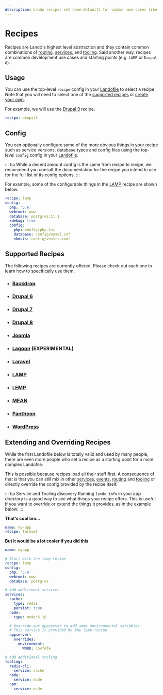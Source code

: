 ```yaml
---
description: Lando recipes set sane defaults for common use cases like Drupal, WordPress or MEAN but are also highly configurable and extensible for all occasions.
---
```


# Recipes

Recipes are Lando's highest level abstraction and they contain common combinations of [routing](./proxy.md), [services](./services.md), and [tooling](./tooling.md). Said another way, recipes are common development use cases and starting points (e.g. `LAMP` or `Drupal 8`).

## Usage

You can use the top-level `recipe` config in your [Landofile](./lando.md) to select a recipe. Note that you will need to select one of the [supported recipes](#supported-recipes) or [create your own](./../contrib/contrib-plugins.html#recipes).

For example, we will use the [Drupal 8](./drupal8.md) recipe.

```yaml
recipe: drupal8
```

## Config

You can optionally configure some of the more obvious things in your recipe such as service versions, database types and config files using the top-level `config` config in your [Landofile](./lando.md).

::: tip
While a decent amount config is the same from recipe to recipe, we recommend you consult the documentation for the recipe you intend to use for the full list of its config options.
:::

For example, some of the configurable things in the [LAMP](./lamp.md) recipe are shown below:

```yml
recipe: lamp
config:
  php: '5.6'
  webroot: www
  database: postgres:11.1
  xdebug: true
  config:
    php: config/php.ini
    database: config/mysql.cnf
    vhosts: config/vhosts.conf
```

## Supported Recipes

The following recipes are currently offered. Please check out each one to learn how to specifically use them.

*   ### [Backdrop](./backdrop.md)
*   ### [Drupal 6](./drupal6.md)
*   ### [Drupal 7](./drupal7.md)
*   ### [Drupal 8](./drupal8.md)
*   ### [Joomla](./joomla.md)
*   ### [Lagoon](./lagoon.md) **(EXPERIMENTAL)**
*   ### [Laravel](./laravel.md)
*   ### [LAMP](./lamp.md)
*   ### [LEMP](./lemp.md)
*   ### [MEAN](./mean.md)
*   ### [Pantheon](./pantheon.md)
*   ### [WordPress](./wordpress.md)

## Extending and Overriding Recipes

While the first Landofile below is totally valid and used by many people, there are even more people who set a recipe as a starting point for a more complex Landofile.

This is possible because recipes load all their stuff first. A consequence of that is that you can still mix in other [services](./services.md), [events](./services.md), [routing](./proxy.md) and [tooling](./tooling.md) or directly override the config provided by the recipe itself.

::: tip Service and Tooling discovery
Running `lando info` in your app directory is a good way to see what things your recipe offers. This is useful if you want to override or extend the things it provides, as in the example below:
:::

**That's cool bro...**

```yaml
name: my-app
recipe: laravel
```

**But it would be a lot cooler if you did this**

```yaml
name: myapp

# Start with the lamp recipe
recipe: lamp
config:
  php: '5.6'
  webroot: www
  database: postgres

# Add additional services
services:
  cache:
    type: redis
    persist: true
  node:
    type: node:6.10

  # Override our appserver to add some environmental variables
  # This service is provided by the lamp recipe
  appserver:
    overrides:
      environment:
        WORD: covfefe

# Add additional tooling
tooling:
  redis-cli:
    service: cache
  node:
    service: node
  npm:
    service: node
```

<RelatedGuides tag="Recipes"/>

